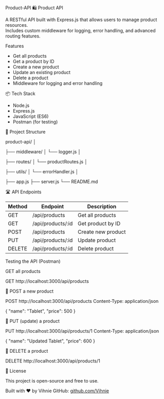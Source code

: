 Product-API
🛍 Product API

A RESTful API built with Express.js that allows users to manage product resources.  
Includes custom middleware for logging, error handling, and advanced routing features.


 Features

- Get all products  
- Get a product by ID  
- Create a new product  
- Update an existing product  
- Delete a product  
- Middleware for logging and error handling

 📦 Tech Stack

- Node.js  
- Express.js  
- JavaScript (ES6)  
- Postman (for testing)



 📂 Project Structure


product-api/
│

├── middleware/
│   └── logger.js
│

├── routes/
│   └── productRoutes.js
│

├── utils/
│   └── errorHandler.js
│

├── app.js
├── server.js
└── README.md




 🛣 API Endpoints

| Method | Endpoint             | Description           |
|--------|----------------------|-----------------------|
| GET    | /api/products      | Get all products      |
| GET    | /api/products/:id  | Get product by ID     |
| POST   | /api/products      | Create new product    |
| PUT    | /api/products/:id  | Update product        |
| DELETE | /api/products/:id  | Delete product        |



Testing the API (Postman)

GET all products

GET http://localhost:3000/api/products


 🔹 POST a new product

POST http://localhost:3000/api/products
Content-Type: application/json

{
  "name": "Tablet",
  "price": 500
}


🔹 PUT (update) a product

PUT http://localhost:3000/api/products/1
Content-Type: application/json

{
  "name": "Updated Tablet",
  "price": 600
}


🔹 DELETE a product

DELETE http://localhost:3000/api/products/1




📄 License

This project is open-source and free to use.



Built with ❤ by Vihnie 
GitHub: [github.com/Vihnie](https://github.com/Vihnie)
